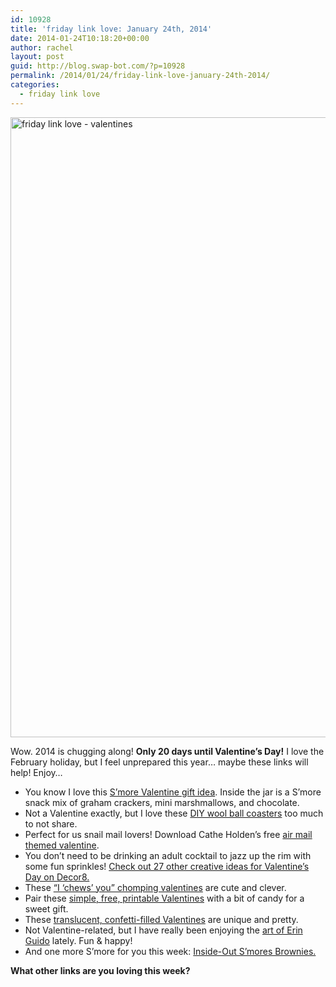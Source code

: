 ```yaml
---
id: 10928
title: 'friday link love: January 24th, 2014'
date: 2014-01-24T10:18:20+00:00
author: rachel
layout: post
guid: http://blog.swap-bot.com/?p=10928
permalink: /2014/01/24/friday-link-love-january-24th-2014/
categories:
  - friday link love
---
```

<img src="http://blog.swap-bot.com/wp-content/uploads/2014/01/linklove_1.24.14.jpg" alt="friday link love - valentines" width="600" height="992" class="alignnone size-full wp-image-10929" />

Wow. 2014 is chugging along! **Only 20 days until Valentine&#8217;s Day!** I love the February holiday, but I feel unprepared this year&#8230; maybe these links will help! Enjoy&#8230;

  * You know I love this [S&#8217;more Valentine gift idea](http://anightowlblog.com/2013/02/smores-mason-jar-valentines.html). Inside the jar is a S&#8217;more snack mix of graham crackers, mini marshmallows, and chocolate.
  * Not a Valentine exactly, but I love these [DIY wool ball coasters](http://www.inspiredbycharm.com/2014/01/diy-wool-felt-ball-coasters.html) too much to not share.
  * Perfect for us snail mail lovers! Download Cathe Holden&#8217;s free [air mail themed valentine](http://justsomethingimade.com/2011/12/air-mail-country-living-airplane-valentine/).
  * You don&#8217;t need to be drinking an adult cocktail to jazz up the rim with some fun sprinkles! [Check out 27 other creative ideas for Valentine&#8217;s Day on Decor8.](http://decor8blog.com/2014/01/20/v-day-creative-ideas/)
  * These [&#8220;I &#8216;chews&#8217; you&#8221; chomping valentines](http://www.allfortheboys.com/home/2014/1/13/i-chews-you-valentine-craft.html) are cute and clever.
  * Pair these [simple, free, printable Valentines](http://sugarandcloth.com/2014/01/diy-candied-valentines-day-printables/) with a bit of candy for a sweet gift.
  * These [translucent, confetti-filled Valentines](http://crafts.tutsplus.com/tutorials/how-to-make-confetti-filled-hearts-for-valentines-day--craft-17568) are unique and pretty.
  * Not Valentine-related, but I have really been enjoying the [art of Erin Guido](http://eringuido.tumblr.com) lately. Fun & happy!
  * And one more S&#8217;more for you this week: [Inside-Out S&#8217;mores Brownies.](http://www.bhg.com/recipe/inside-out-smores-brownies/)

**What other links are you loving this week?**